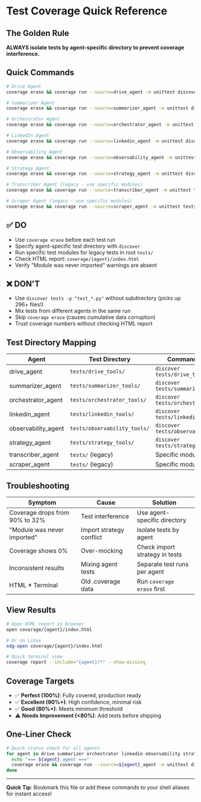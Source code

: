 # Test Coverage Quick Reference

## The Golden Rule

**ALWAYS isolate tests by agent-specific directory to prevent coverage interference.**

## Quick Commands

```bash
# Drive Agent
coverage erase && coverage run --source=drive_agent -m unittest discover tests/drive_tools -p "test_*.py" && coverage report --include="drive_agent/*" && coverage html --include="drive_agent/*" -d coverage/drive_agent

# Summarizer Agent  
coverage erase && coverage run --source=summarizer_agent -m unittest discover tests/summarizer_tools -p "test_*.py" && coverage report --include="summarizer_agent/*" && coverage html --include="summarizer_agent/*" -d coverage/summarizer_agent

# Orchestrator Agent
coverage erase && coverage run --source=orchestrator_agent -m unittest discover tests/orchestrator_tools -p "test_*.py" && coverage report --include="orchestrator_agent/*" && coverage html --include="orchestrator_agent/*" -d coverage/orchestrator_agent

# LinkedIn Agent
coverage erase && coverage run --source=linkedin_agent -m unittest discover tests/linkedin_tools -p "test_*.py" && coverage report --include="linkedin_agent/*" && coverage html --include="linkedin_agent/*" -d coverage/linkedin_agent

# Observability Agent
coverage erase && coverage run --source=observability_agent -m unittest discover tests/observability_tools -p "test_*.py" && coverage report --include="observability_agent/*" && coverage html --include="observability_agent/*" -d coverage/observability_agent

# Strategy Agent
coverage erase && coverage run --source=strategy_agent -m unittest discover tests/strategy_tools -p "test_*.py" && coverage report --include="strategy_agent/*" && coverage html --include="strategy_agent/*" -d coverage/strategy_agent

# Transcriber Agent (legacy - use specific modules)
coverage erase && coverage run --source=transcriber_agent -m unittest tests.test_get_video_audio_url tests.test_poll_transcription_job tests.test_save_transcript_record tests.test_save_transcript_record tests.test_submit_assemblyai_job && coverage report --include="transcriber_agent/*" && coverage html --include="transcriber_agent/*" -d coverage/transcriber_agent

# Scraper Agent (legacy - use specific modules)
coverage erase && coverage run --source=scraper_agent -m unittest tests.test_extract_youtube_from_page tests.test_resolve_channel_handles tests.test_list_recent_uploads tests.test_save_video_metadata tests.test_read_sheet_links tests.test_remove_sheet_row tests.test_enqueue_transcription && coverage report --include="scraper_agent/*" && coverage html --include="scraper_agent/*" -d coverage/scraper_agent
```

## ✅ DO

- Use `coverage erase` before each test run
- Specify agent-specific test directory with `discover`
- Run specific test modules for legacy tests in root `tests/`
- Check HTML report: `coverage/{agent}/index.html`
- Verify "Module was never imported" warnings are absent

## ❌ DON'T

- Use `discover tests -p "test_*.py"` without subdirectory (picks up 296+ files!)
- Mix tests from different agents in the same run
- Skip `coverage erase` (causes cumulative data corruption)
- Trust coverage numbers without checking HTML report

## Test Directory Mapping

| Agent | Test Directory | Command Pattern |
|-------|---------------|-----------------|
| drive_agent | `tests/drive_tools/` | `discover tests/drive_tools` |
| summarizer_agent | `tests/summarizer_tools/` | `discover tests/summarizer_tools` |
| orchestrator_agent | `tests/orchestrator_tools/` | `discover tests/orchestrator_tools` |
| linkedin_agent | `tests/linkedin_tools/` | `discover tests/linkedin_tools` |
| observability_agent | `tests/observability_tools/` | `discover tests/observability_tools` |
| strategy_agent | `tests/strategy_tools/` | `discover tests/strategy_tools` |
| transcriber_agent | `tests/` (legacy) | Specific module names |
| scraper_agent | `tests/` (legacy) | Specific module names |

## Troubleshooting

| Symptom | Cause | Solution |
|---------|-------|----------|
| Coverage drops from 90% to 32% | Test interference | Use agent-specific directory |
| "Module was never imported" | Import strategy conflict | Isolate tests by agent |
| Coverage shows 0% | Over-mocking | Check import strategy in tests |
| Inconsistent results | Mixing agent tests | Separate test runs per agent |
| HTML ≠ Terminal | Old .coverage data | Run `coverage erase` first |

## View Results

```bash
# Open HTML report in browser
open coverage/{agent}/index.html

# Or on Linux
xdg-open coverage/{agent}/index.html

# Quick terminal view
coverage report --include="{agent}/*" --show-missing
```

## Coverage Targets

- ✅ **Perfect (100%)**: Fully covered, production ready
- ✅ **Excellent (90%+)**: High confidence, minimal risk  
- ✅ **Good (80%+)**: Meets minimum threshold
- ⚠️ **Needs Improvement (<80%)**: Add tests before shipping

## One-Liner Check

```bash
# Quick status check for all agents
for agent in drive summarizer orchestrator linkedin observability strategy; do
  echo "=== ${agent}_agent ===" 
  coverage erase && coverage run --source=${agent}_agent -m unittest discover tests/${agent}_tools -p "test_*.py" 2>/dev/null && coverage report --include="${agent}_agent/*" | tail -1
done
```

---

**Quick Tip**: Bookmark this file or add these commands to your shell aliases for instant access!
